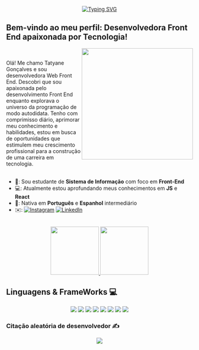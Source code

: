 <p align="center">
  <a href="https://git.io/typing-svg">
    <img src="https://readme-typing-svg.demolab.com?font=Fira+Code&pause=1000&color=FFFF&background=c77dff&center=true&vCenter=true&random=false&width=435&lines=Ol%C3%A1%2C+meu+nome+%C3%A9+Tatyane;Sou+uma+Desenvolvedora+Web" alt="Typing SVG" />
  </a>
</p>


## Bem-vindo ao meu perfil: Desenvolvedora Front End apaixonada por Tecnologia!


  <img src="https://img.freepik.com/free-photo/view-3d-woman-using-laptop_23-2150710074.jpg?t=st=1716644939~exp=1716648539~hmac=90dfee9863589a6353c1ea80ccfef8282460b1e04689f8a6d96e25fa95e3ed06&w=740" align="right" width="300px"> <br>

<section align="left">
  Olá! Me chamo Tatyane Gonçalves e sou desenvolvedora Web Front End. Descobri que sou apaixonada pelo desenvolvimento Front End enquanto explorava o universo da programação de modo autodidata. Tenho com comprimisso diário, aprimorar meu conhecimento e habilidades, estou em busca de oportunidades que estimulem meu crescimento profissional para a construção de uma carreira em tecnologia. 
<br><br>

- 📖: Sou estudante de **Sistema de Informação** com foco em **Front-End**
- 💻: Atualmente estou aprofundando meus conhecimentos em **JS** e **React**
- 📑: Nativa em **Português** e **Espanhol** intermediário
- ✉️: 
[![Instagram](https://img.shields.io/badge/Instagram-%23E4405F.svg?logo=Instagram&logoColor=white)](https://instagram.com/https://www.instagram.com/devtatyane/) [![LinkedIn](https://img.shields.io/badge/LinkedIn-%230077B5.svg?logo=linkedin&logoColor=white)](https://linkedin.com/in/https://www.linkedin.com/in/tatyanegoncalves/) 
  
</section>
<br>



<div align="center">
  <a href="https://github.com/tatyanepgoncalves">
    <img height="130em" src="https://github-readme-streak-stats.herokuapp.com/?user=tatyanepgoncalves&theme=dracula&hide_border=true">
    <img height="130em" src="https://github-readme-stats.vercel.app/api/top-langs/?username=tatyanepgoncalves&theme=dracula&hide_border=true&include_all_commits=false&count_private=false&layout=compact">
  </a>
</div>



## Linguagens & FrameWorks 💻 
<p align="center">
  <img src="https://img.shields.io/badge/html5-%23E34F26.svg?style=for-the-badge&logo=html5&logoColor=white)">
  <img src="https://img.shields.io/badge/css3-%231572B6.svg?style=for-the-badge&logo=css3&logoColor=white) ![TypeScript](https://img.shields.io/badge/typescript-%23007ACC.svg?style=for-the-badge&logo=typescript&logoColor=white">
  <img src="https://img.shields.io/badge/javascript-%23323330.svg?style=for-the-badge&logo=javascript&logoColor=%23F7DF1E)">
  <img src="https://img.shields.io/badge/bootstrap-%238511FA.svg?style=for-the-badge&logo=bootstrap&logoColor=white)">
  <img src="https://img.shields.io/badge/react-%2320232a.svg?style=for-the-badge&logo=react&logoColor=%2361DAFB">
  <img src="https://img.shields.io/badge/angular-%23DD0031.svg?style=for-the-badge&logo=angular&logoColor=white)">
  <img src="https://img.shields.io/badge/tailwindcss-%2338B2AC.svg?style=for-the-badge&logo=tailwind-css&logoColor=white">
  <img src="https://img.shields.io/badge/node.js-6DA55F?style=for-the-badge&logo=node.js&logoColor=white">
</p>


### Citação aleatória de desenvolvedor ✍️ 
<p align="center">
  <img src="https://quotes-github-readme.vercel.app/api?type=horizontal&theme=dark">
</p>

